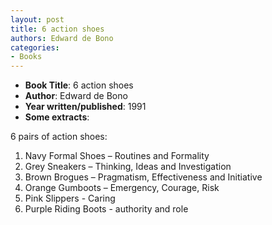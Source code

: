 ```yaml
---
layout: post
title: 6 action shoes
authors: Edward de Bono
categories:
- Books
---
```



- **Book Title**: 6 action shoes
- **Author**: Edward de Bono
- **Year written/published**: 1991
- **Some extracts**:

6 pairs of action shoes:

1. Navy Formal Shoes – Routines and Formality
2. Grey Sneakers – Thinking, Ideas and Investigation
3. Brown Brogues – Pragmatism, Effectiveness and Initiative
4. Orange Gumboots – Emergency, Courage, Risk
5. Pink Slippers - Caring
6. Purple Riding Boots - authority and role

